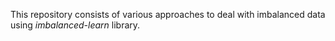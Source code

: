 This repository consists of various approaches to deal with imbalanced data using *imbalanced-learn* library.
